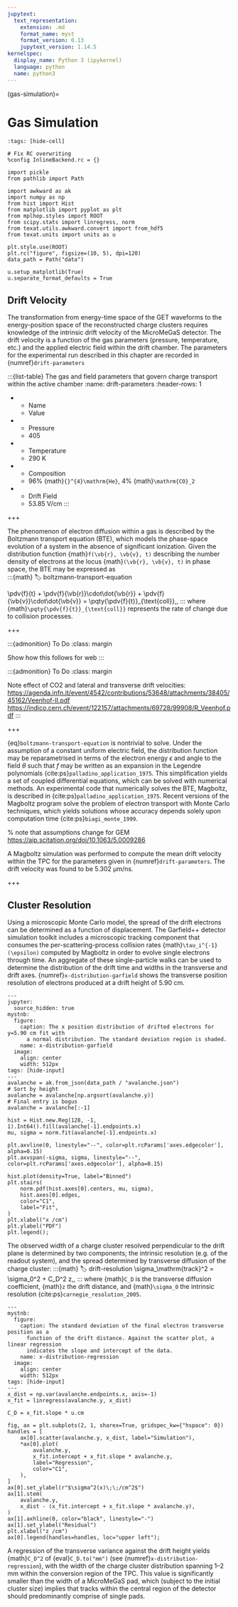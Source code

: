 ```yaml
---
jupytext:
  text_representation:
    extension: .md
    format_name: myst
    format_version: 0.13
    jupytext_version: 1.14.5
kernelspec:
  display_name: Python 3 (ipykernel)
  language: python
  name: python3
---
```


(gas-simulation)=
# Gas Simulation

```{code-cell} ipython3
:tags: [hide-cell]

# Fix RC overwriting
%config InlineBackend.rc = {}

import pickle
from pathlib import Path

import awkward as ak
import numpy as np
from hist import Hist
from matplotlib import pyplot as plt
from mplhep.styles import ROOT
from scipy.stats import linregress, norm
from texat.utils.awkward.convert import from_hdf5
from texat.units import units as u

plt.style.use(ROOT)
plt.rc("figure", figsize=(10, 5), dpi=120)
data_path = Path("data")

u.setup_matplotlib(True)
u.separate_format_defaults = True
```

## Drift Velocity

The transformation from energy-time space of the GET waveforms to the energy-position space of the reconstructed charge clusters requires knowledge of the intrinsic drift velocity of the MicroMeGaS detector. The drift velocity is a function of the gas parameters (pressure, temperature, etc.) and the applied electric field within the drift chamber. The parameters for the experimental run described in this chapter are recorded in {numref}`drift-parameters`

:::{list-table} The gas and field parameters that govern charge transport within the active chamber
:name: drift-parameters
:header-rows: 1

- - Name
  - Value
- - Pressure
  - 405
- - Temperature
  - 290 K
- - Composition
  - 96% {math}`{}^{4}\mathrm{He}`, 4% {math}`\mathrm{CO}_2`
- - Drift Field
  - 53.85 V/cm
:::

+++

The phenomenon of electron diffusion within a gas is described by the Boltzmann transport equation (BTE), which models the phase-space evolution of a system in the absence of significant ionization. Given the distribution function {math}`f(\vb{r}, \vb{v}, t)` describing the number density of electrons at the locus {math}`(\vb{r}, \vb{v}, t)` in phase space, the BTE may be expressed as  
:::{math}
:label: boltzmann-transport-equation

\pdv{f}{t} + \pdv{f}{\vb{r}}\cdot\dot{\vb{r}} +
             \pdv{f}{\vb{v}}\cdot\dot{\vb{v}} 
           = \pqty{\pdv{f}{t}}_{\text{coll}}\,,
:::
where {math}`\pqty{\pdv{f}{t}}_{\text{coll}}` represents the rate of change due to collision processes.

+++

:::{admonition} To Do
:class: margin


Show how this follows for web
:::

:::{admonition} To Do
:class: margin


Note effect of CO2 and lateral and transverse drift velocities: https://agenda.infn.it/event/4542/contributions/53648/attachments/38405/45162/Veenhof-II.pdf
https://indico.cern.ch/event/122157/attachments/69728/99908/R_Veenhof.pdf
:::

+++

{eq}`boltzmann-transport-equation` is nontrivial to solve. Under the assumption of a constant uniform electric field, the distribution function may be reparametrised in terms of the electron energy $\epsilon$ and angle to the field $\theta$ such that $f$ may be written as an expansion in the Legendre polynomials {cite:ps}`palladino_application_1975`. This simplification yields a set of coupled differential equations, which can be solved with numerical methods. An experimental code that numerically solves the BTE, Magboltz, is described in {cite:ps}`palladino_application_1975`. Recent versions of the Magboltz program solve the problem of electron transport with Monte Carlo techniques, which yields solutions whose accuracy depends solely upon computation time {cite:ps}`biagi_monte_1999`.

% note that assumptions change for GEM https://aip.scitation.org/doi/10.1063/5.0009286

A Magboltz simulation was performed to compute the mean drift velocity within the TPC for the parameters given in {numref}`drift-parameters`. The drift velocity was found to be 5.302 µm/ns.

+++

## Cluster Resolution

Using a microscopic Monte Carlo model, the spread of the drift electrons can be determined as a function of displacement. The Garfield++ detector simulation toolkit includes a microscopic tracking component that consumes the per-scattering-process collision rates {math}`\tau_i^{-1}(\epsilon)` computed by Magboltz in order to evolve single electrons through time. An aggregate of these single-particle walks can be used to determine the distribution of the drift time and widths in the transverse and drift axes. {numref}`x-distribution-garfield` shows the transverse position resolution of electrons produced at a drift height of 5.90 cm.

```{code-cell} ipython3
---
jupyter:
  source_hidden: true
mystnb:
  figure:
    caption: The x position distribution of drifted electrons for y=5.90 cm fit with
      a normal distribution. The standard deviation region is shaded.
    name: x-distribution-garfield
  image:
    align: center
    width: 512px
tags: [hide-input]
---
avalanche = ak.from_json(data_path / "avalanche.json")
# Sort by height
avalanche = avalanche[np.argsort(avalanche.y)]
# Final entry is bogus
avalanche = avalanche[:-1]

hist = Hist.new.Reg(128, -1, 1).Int64().fill(avalanche[-1].endpoints.x)
mu, sigma = norm.fit(avalanche[-1].endpoints.x)

plt.axvline(0, linestyle="--", color=plt.rcParams['axes.edgecolor'], alpha=0.15)
plt.axvspan(-sigma, sigma, linestyle="--", color=plt.rcParams['axes.edgecolor'], alpha=0.15)

hist.plot(density=True, label="Binned")
plt.stairs(
    norm.pdf(hist.axes[0].centers, mu, sigma),
    hist.axes[0].edges,
    color="C1",
    label="Fit",
)
plt.xlabel("x /cm")
plt.ylabel("PDF")
plt.legend();
```

The observed width of a charge cluster resolved perpendicular to the drift plane is determined by two components; the intrinsic resolution (e.g. of the readout system), and the spread determined by transverse diffusion of the charge cluster:
:::{math}
:label: drift-resolution
\sigma_\mathrm{track}^2 = \sigma_0^2 + C_D^2 z\,,
:::
where {math}`C_D` is the transverse diffusion coefficient, {math}`z` the drift distance, and {math}`\sigma_0` the intrinsic resolution {cite:ps}`carnegie_resolution_2005`.

```{code-cell} ipython3
---
mystnb:
  figure:
    caption: The standard deviation of the final electron transverse position as a
      function of the drift distance. Against the scatter plot, a linear regression
      indicates the slope and intercept of the data.
    name: x-distribution-regression
  image:
    align: center
    width: 512px
tags: [hide-input]
---
x_dist = np.var(avalanche.endpoints.x, axis=-1)
x_fit = linregress(avalanche.y, x_dist)

C_D = x_fit.slope * u.cm

fig, ax = plt.subplots(2, 1, sharex=True, gridspec_kw={"hspace": 0})
handles = [
    ax[0].scatter(avalanche.y, x_dist, label="Simulation"),
    *ax[0].plot(
        avalanche.y,
        x_fit.intercept + x_fit.slope * avalanche.y,
        label="Regression",
        color="C1",
    ),
]
ax[0].set_ylabel(r"$\sigma^2(x)\;\;/cm^2$")
ax[1].stem(
    avalanche.y,
    x_dist - (x_fit.intercept + x_fit.slope * avalanche.y),
)
ax[1].axhline(0, color="black", linestyle="-")
ax[1].set_ylabel("Residual")
plt.xlabel("z /cm")
ax[0].legend(handles=handles, loc="upper left");
```

A regression of the transverse variance against the drift height yields {math}`C_D^2` of {eval}`C_D.to("mm")` (see {numref}`x-distribution-regression`), with the width of the charge cluster distribution spanning 1–2 mm within the conversion region of the TPC. This value is significantly smaller than the width of a MicroMeGaS pad, which (subject to the initial cluster size) implies that tracks within the central region of the detector should predominantly comprise of single pads.
